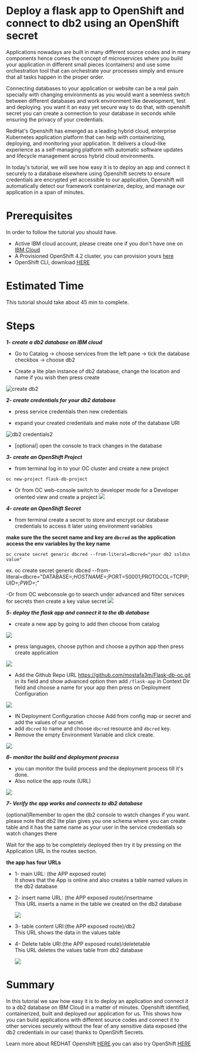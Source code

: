# Deploy a flask app to OpenShift and connect to db2 using an OpenShift secret

Applications nowadays are built in many different source codes and in many components hence comes the concept of microservices 
where you build your application in different small pieces (containers) and use some orchestration tool that can orchestrate 
your processes simply and ensure that all tasks happen in the proper order.

Connecting databases to your application or website can be a real pain specially with changing environments as you would want a seemless switch between different databases and work environment like development, test and deploying. you want it an easy yet secure way to do that, with openshift secret you can create a connection to your database in seconds while ensuring the privacy of your credentials.

RedHat's Openshift has emerged as a leading hybrid cloud, enterprise Kubernetes application platform that can help with containerizing, deploying, and monitoring your application. It delivers a cloud-like experience as a self-managing
platform with automatic software updates and lifecycle management across hybrid cloud environments.

In today's tutorial, we will see how easy it is to deploy an app and connect it securely to a database elsewhere using Openshift
secrets to ensure credentials are encrypted yet accessible to our application, Openshift will automatically detect our framework
containerize, deploy, and manage our application in a span of minutes.

# Prerequisites
In order to follow the tutorial you should have.

- Active IBM cloud account, please create one if you don't have one on [IBM Cloud](https://cloud.ibm.com/registration)
- A Provisioned OpenShift 4.2 cluster, you can provision yours [here](https://cloud.ibm.com/kubernetes/landing?platformType=openshift)
- OpenShift CLI, download [HERE](https://cloud.ibm.com/docs/openshift?topic=openshift-openshift-cli)

# Estimated Time
This tutorial should take about 45 min to complete.

# Steps

***1- create a db2 database on IBM cloud***

- Go to Catalog -> choose services from the left pane -> tick the database checkbox -> choose db2

- Create a lite plan instance of db2 database, change the location and name if you wish then press create

![create db2](snaps/db2_2.png)



***2- create credentials for your db2 database***


- press service credentials then new credentials

- expand your created credentials and make note of the database URI

![db2 credentials2](snaps/db2_5.png)



- [optional] open the console to track changes in the database


***3- create an OpenShift Project***

- from terminal log in to your OC cluster and create a new project
```
oc new-project flask-db-project
```

- Or from OC web-console switch to developer mode for a Developer oriented  view and create a project
![](snaps/OC1.png)

***4- create an OpenShift Secret***

- from terminal create a secret to store and encrypt our database credentials to access it later using  environment variables

**make sure the the secret name and key are `dbcred` as the application access the env variables by the key name**
```
oc create secret generic dbcred --from-literal=dbcred="your db2 ssldsn value"
```
ex. oc create secret generic dbced --from-literal=dbcre="DATABASE=*;HOSTNAME=*;PORT=50001;PROTOCOL=TCPIP;UID=*;PWD=*;"

-Or from OC webconsole go to search under advanced and filter services for secrets then create a key value secret
![](snaps/OC3.png)

***5- deploy the flask app and connect it to the db database***

- create a new app by going to add then choose from catalog 

![](snaps/OC6.png)

- press languages, choose python and choose a python app then press create application 

![](snaps/OC7.png)

- Add the Github Repo URL https://github.com/mostafa3m/Flask-db-oc.git in its field and show advanced option then add `/flask-app` in Context Dir field and choose a name for your app then press on Deployment Configuration

![](snaps/OC8.png)


- IN Deployment Configuration choose Add from config map or secret and add the values of our secret.
- add `dbcred` to name and choose `dbcred` resource and `dbcred` key.
- Remove the empty Environment Variable and click create.

![](snaps/OC10.png)



***6- monitor the build and deployment process***

- you can monitor the build process and the deployment process till it's done.
- Also notice the app route (URL)

![](snaps/OC11.png)


***7- Verify the app works and connects to db2 database***

(optional)Remember to open the db2 console to watch changes if you want. please note that db2 lite plan gives you one  schema where you can create table and it has the same name as your user in the service credentials so watch changes there

Wait for the app to be completely deployed then try it by pressing on the Application URL in the routes section.

**the app has four URLs**

- 1- main URL: (the APP exposed route)    
  It shows that the App is online and also creates a table named values in the db2 database
  

- 2- insert name URL: (the APP exposed route)/insertname  
  This URL inserts a name in the table we created on the db2 database
  
  ![](snaps/OC13.png)

  
- 3- table content URl:(the APP exposed route)/db2  
   This URL shows the data in the values table
   


- 4- Delete table URl:(the APP exposed route)/deletetable  
   This URL deletes the values table from db2 database
   
   ![](snaps/OC15.png)

# Summary

In this tutorial we saw how easy it is to deploy an application and connect it to a db2 database on IBM Cloud in a matter of minutes. Openshift identified, containerized, built and deployed our application for us.
This shows how you can build applications with different source codes and connect it to other services securely without the fear of any sensitive data exposed (the db2 credentials in our case) thanks to OpenShift Secrets.       


Learn more about REDHAT Openshift [HERE](https://learn.openshift.com/).you can also try OpenShift [HERE](https://www.openshift.com/try)
